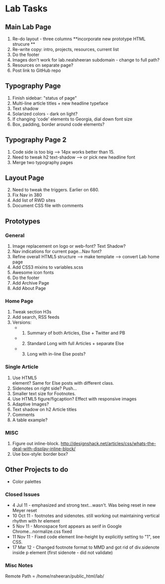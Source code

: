 # Lab Tasks

## Main Lab Page
1. Re-do layout - three columns **incorporate new prototype HTML strucure **
3. Re-write copy: intro, projects, resources, current list
4. Do the footer
5. Images don't work for lab.nealsheeran subdomain - change to full path?
6. Resources on separate page?
7. Post link to GitHub repo

## Typography Page
1. Finish sidebar: "status of page"
2. Multi-line article titles + new headline typeface
3. Text shadow
7. Solarized colors - dark on light?
8. If changing 'code' elements to Georgia, dial down font size
9. Box, padding, border around code elements?

## Typography Page 2
1. Code side is too big --> 14px works better than 15.
2. Need to tweak h2 text-shadow --> or pick new headline font
3. Merge two typography pages

## Layout Page
2. Need to tweak the triggers. Earlier on 680.
3. Fix Nav in 380
4. Add list of RWD sites
5. Document CSS file with comments

## Prototypes

### General
1. Image replacement on logo or web-font? Text Shadow?
2. Nav indications for current page...Nav font?
3. Refine overall HTML5 structure --> make template --> convert Lab home page
4. Add CSS3 mixins to variables.scss
5. Awesome icon fonts
6. Do the footer
7. Add Archive Page
8. Add About Page

### Home Page
1. Tweak section H3s
2. Add search, RSS feeds
3. Versions:
	- 1) Summary of both Articles, Else + Twitter and PB
	- 2) Standard Long with full Articles + separate Else
	- 3) Long with in-line Else posts? 

### Single Article
1. Use HTML5 <article> element? Same for Else posts with different class.
2. Sidenotes on right side? Push...
3. Smaller text size for Footnotes.
4. Use HTML5 figure/figcaption? Effect with responsive images
5. Adaptive Images?
6. Text shadow on h2 Article titles
7. Comments
8. A table example?

### MISC
1. Figure out inline-block. http://designshack.net/articles/css/whats-the-deal-with-display-inline-block/
2. Use box-style: border box?

## Other Projects to do

- Color palettes


### Closed Issues

- 4 Jul 11 - emphasized and strong text...wasn't. Was being reset in new Meyer reset
- 10 Oct 11 - footnotes and sidenotes. still working out maintaining vertical rhythm with hr element
- 5 Nov 11 - Monospace font appears as serif in Google Chrome...normalize.css fixed
- 11 Nov 11 - Fixed code element line-height by explicitly setting to "1", see CSS.
- 17 Mar 12 - Changed footnote format to MMD and got rid of div.sidenote inside p element (first sidenote - did not validate)

### Misc Notes

Remote Path = /home/nsheeran/public_html/lab/

